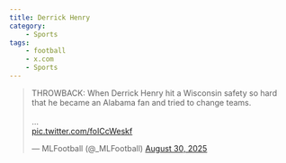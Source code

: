 ```yaml
---
title: Derrick Henry
category:
    - Sports
tags:
    - football
    - x.com
    - Sports
---
```


<blockquote class="twitter-tweet"><p lang="en" dir="ltr">THROWBACK: When Derrick Henry hit a Wisconsin safety so hard that he became an Alabama fan and tried to change teams.<br><br>…<br> <a href="https://t.co/foICcWeskf">pic.twitter.com/foICcWeskf</a></p>&mdash; MLFootball (@_MLFootball) <a href="https://twitter.com/_MLFootball/status/1961853927491797274?ref_src=twsrc%5Etfw">August 30, 2025</a></blockquote> <script async src="https://platform.twitter.com/widgets.js" charset="utf-8"></script>